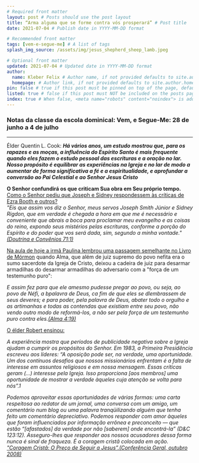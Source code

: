 ```yaml
---
# Required front matter
layout: post # Posts should use the post layout
title: “Arma alguma que se forme contra vós prosperará” # Post title
date: 2021-07-04 # Publish date in YYYY-MM-DD format

# Recommended front matter
tags: [vem-e-segue-me] # A list of tags
splash_img_source: /assets/img/jesus_shepherd_sheep_lamb.jpeg

# Optional front matter
updated: 2021-07-04 # Updated date in YYYY-MM-DD format
author: 
  name: Kleber Felix # Author name, if not provided defaults to site.author.name
  homepage: # Author link, if not provided defaults to site.author.homepage
pin: false # true if this post must be pinned on top of the page, default is false.
listed: true # false if this post must NOT be included on the posts page, sitemap, and any of the tag pages, default is true
index: true # When false, <meta name="robots" content="noindex"> is added to the page, default is true
---
```

<h3>Notas da classe da escola dominical: Vem, e Segue-Me: 28 de junho a 4 de julho </h3>
<hr/>
<p>Élder Quentin L. Cook:
<i><b>Há vários anos, um estudo mostrou que, para os rapazes e as moças, a influência do Espírito Santo é mais frequente quando eles fazem o estudo pessoal das escrituras e a oração no lar. Nosso propósito é equilibrar as experiências na Igreja e no lar de modo a aumentar de forma significativa a fé e a espiritualidade, e aprofundar a conversão ao Pai Celestial e ao Senhor Jesus Cristo</b></i></p>
<p><b>O Senhor confundirá os que criticam Sua obra em Seu próprio tempo.</b>
<br/> <u>Como o Senhor pediu que Joseph e Sidney respondessem às críticas de Ezra Booth e outros?</u>
<br /><i>"Eis que assim vos diz o Senhor, meus servos Joseph Smith Júnior e Sidney Rigdon, que em verdade é chegada a hora em que me é necessário e conveniente que abrais a boca para proclamar meu evangelho e as coisas do reino, expondo seus mistérios pelas escrituras, conforme a porção do Espírito e do poder que vos será dada, sim, segundo a minha vontade." <a  href="https://www.churchofjesuschrist.org/study/scriptures/dc-testament/dc/71.1?lang=por#p1" target="_blank">(Doutrina e Convênios 71:1)</a></i>
<p/>
<p><u>Na aula de hoje a irmã Paulina lembrou uma passagem semelhante no Livro de Mórmon</u> quando Alma, que além de juiz supremo do povo nefita era o sumo sacerdote da Igreja de Cristo, deixou a cadeira de juiz para desarmar armadilhas do desarmar armadilhas do adversario com a "força de um testemunho puro": </p>
<p>
<i>E assim fez para que ele amesmo pudesse pregar ao povo, ou seja, ao povo de Néfi, a bpalavra de Deus, ca fim de que eles se dlembrassem de seus deveres; e para poder, pela palavra de Deus, abater todo o orgulho e as artimanhas e todas as contendas que existiam entre seu povo, não vendo outro modo de reformá-los, a não ser pela força de um testemunho puro contra eles.<a  href="https://www.churchofjesuschrist.org/study/scriptures/bofm/alma/4.19?lang=por#p1" target="_blank">(Alma 4:19)</a></i>

<p><u>O élder Robert ensinou:</u>

<i>A experiência mostra que períodos de publicidade negativa sobre a Igreja ajudam a cumprir os propósitos do Senhor. Em 1983, a Primeira Presidência escreveu aos líderes: “A oposição pode ser, na verdade, uma oportunidade. Um dos contínuos desafios que nossos missionários enfrentam é a falta de interesse em assuntos religiosos e em nossa mensagem. Essas críticas geram (…) interesse pela Igreja. Isso proporciona [aos membros] uma oportunidade de mostrar a verdade àqueles cuja atenção se volta para nós”.1
<p>
Podemos aproveitar essas oportunidades de várias formas: uma carta respeitosa ao redator de um jornal, uma conversa com um amigo, um comentário num blog ou uma palavra tranqüilizando alguém que tenha feito um comentário depreciativo. Podemos responder com amor àqueles que foram influenciados por informação errônea e preconceito — que estão “[afastados] da verdade por não [saberem] onde encontrá-la” (D&C 123:12). Asseguro-lhes que responder aos nossos acusadores dessa forma nunca é sinal de fraqueza. É a coragem cristã colocada em ação. <a href="https://www.churchofjesuschrist.org/study/general-conference/2008/10/christian-courage-the-price-of-discipleship?lang=por" target="_blank">"Coragem Cristã: O Preço de Seguir a Jesus”.(Conferência Geral, outubro 2008)</a></p><i/>